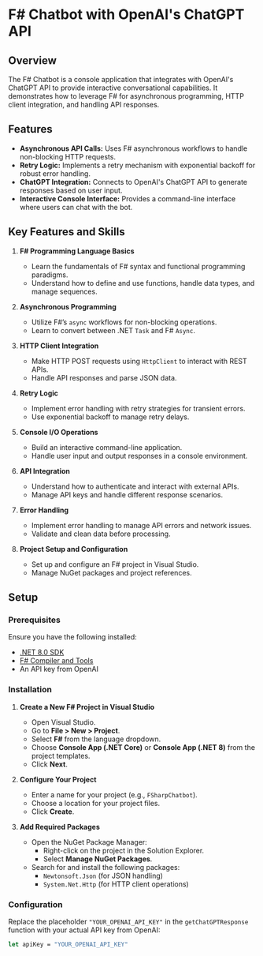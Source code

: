 # F# Chatbot with OpenAI's ChatGPT API

## Overview

The F# Chatbot is a console application that integrates with OpenAI's ChatGPT API to provide interactive conversational capabilities. It demonstrates how to leverage F# for asynchronous programming, HTTP client integration, and handling API responses.

## Features

- **Asynchronous API Calls:** Uses F# asynchronous workflows to handle non-blocking HTTP requests.
- **Retry Logic:** Implements a retry mechanism with exponential backoff for robust error handling.
- **ChatGPT Integration:** Connects to OpenAI's ChatGPT API to generate responses based on user input.
- **Interactive Console Interface:** Provides a command-line interface where users can chat with the bot.

## Key Features and Skills

1. **F# Programming Language Basics**
   - Learn the fundamentals of F# syntax and functional programming paradigms.
   - Understand how to define and use functions, handle data types, and manage sequences.

2. **Asynchronous Programming**
   - Utilize F#’s `async` workflows for non-blocking operations.
   - Learn to convert between .NET `Task` and F# `Async`.

3. **HTTP Client Integration**
   - Make HTTP POST requests using `HttpClient` to interact with REST APIs.
   - Handle API responses and parse JSON data.

4. **Retry Logic**
   - Implement error handling with retry strategies for transient errors.
   - Use exponential backoff to manage retry delays.

5. **Console I/O Operations**
   - Build an interactive command-line application.
   - Handle user input and output responses in a console environment.

6. **API Integration**
   - Understand how to authenticate and interact with external APIs.
   - Manage API keys and handle different response scenarios.

7. **Error Handling**
   - Implement error handling to manage API errors and network issues.
   - Validate and clean data before processing.

8. **Project Setup and Configuration**
   - Set up and configure an F# project in Visual Studio.
   - Manage NuGet packages and project references.

## Setup

### Prerequisites

Ensure you have the following installed:

- [.NET 8.0 SDK](https://dotnet.microsoft.com/download)
- [F# Compiler and Tools](https://dotnet.microsoft.com/download/dotnet/5.0)
- An API key from OpenAI

### Installation

1. **Create a New F# Project in Visual Studio**

   - Open Visual Studio.
   - Go to **File > New > Project**.
   - Select **F#** from the language dropdown.
   - Choose **Console App (.NET Core)** or **Console App (.NET 8)** from the project templates.
   - Click **Next**.

2. **Configure Your Project**

   - Enter a name for your project (e.g., `FSharpChatbot`).
   - Choose a location for your project files.
   - Click **Create**.

3. **Add Required Packages**

   - Open the NuGet Package Manager:
     - Right-click on the project in the Solution Explorer.
     - Select **Manage NuGet Packages**.
   - Search for and install the following packages:
     - `Newtonsoft.Json` (for JSON handling)
     - `System.Net.Http` (for HTTP client operations)

### Configuration

Replace the placeholder `"YOUR_OPENAI_API_KEY"` in the `getChatGPTResponse` function with your actual API key from OpenAI:

```fsharp
let apiKey = "YOUR_OPENAI_API_KEY"
